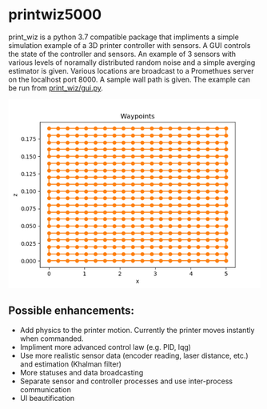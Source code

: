 # printwiz5000

print_wiz is a python 3.7 compatible package that impliments a simple simulation example of a 3D printer controller with sensors. A GUI
controls the state of the controller and sensors. An example of 3 sensors with various levels of
noramally distributed random noise and a simple averging estimator is given. Various locations are
broadcast to a Promethues server on the localhost port 8000. A sample wall path is given. The example can be run from [print_wiz/gui.py](print_wiz/gui.py).

![xz plot of waypoints for example wall path](print_wiz/waypoints.png)

Possible enhancements:
-----------------------
* Add physics to the printer motion. Currently the printer moves instantly when commanded.
* Impliment more advanced control law (e.g. PID, lqg)
* Use more realistic sensor data (encoder reading, laser distance, etc.) and estimation (Khalman filter)
* More statuses and data broadcasting
* Separate sensor and controller processes and use inter-process communication
* UI beautification
